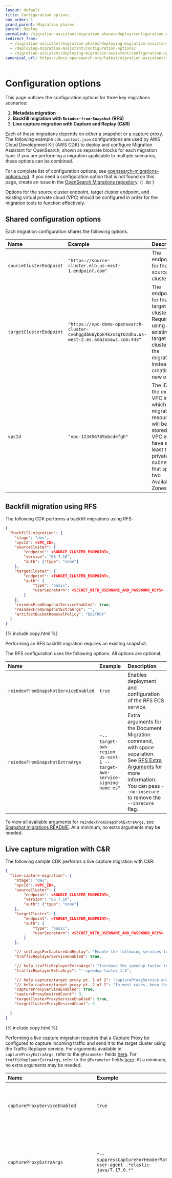 ```yaml
---
layout: default
title: Configuration options
nav_order: 1
grand_parent: Migration phases
parent: Deploy
permalink: /migration-assistant/migration-phases/deploy/configuration-options/
redirect_from:
  - /migration-assistant/migration-phases/deploying-migration-assistant/configuration-options/
  - /deploying-migration-assistant/configuration-options/
  - /migration-assistant/deploying-migration-assistant/configuration-options/
canonical_url: https://docs.opensearch.org/latest/migration-assistant/migration-phases/deploy/configuration-options/
---
```


# Configuration options

This page outlines the configuration options for three key migrations scenarios:

1. **Metadata migration**
2. **Backfill migration with `Reindex-from-Snapshot` (RFS)**
3. **Live capture migration with  Capture and Replay  (C&R)**

Each of these migrations depends on either a snapshot or a capture proxy. The following example `cdk.context.json` configurations are used by AWS Cloud Development Kit (AWS CDK) to deploy and configure Migration Assistant for OpenSearch, shown as separate blocks for each migration type. If you are performing a migration applicable to multiple scenarios, these options can be combined.


For a complete list of configuration options, see [opensearch-migrations-options.md](https://github.com/opensearch-project/opensearch-migrations/blob/main/deployment/cdk/opensearch-service-migration/options.md). If you need a configuration option that is not found on this page, create an issue in the [OpenSearch Migrations repository](https://github.com/opensearch-project/opensearch-migrations/issues).
{: .tip }

Options for the source cluster endpoint, target cluster endpoint, and existing virtual private cloud (VPC) should be configured in order for the migration tools to function effectively.

## Shared configuration options

Each migration configuration shares the following options.


| Name | Example  | Description   |
| :--- | :--- | :--- |
| `sourceClusterEndpoint` | `"https://source-cluster.elb.us-east-1.endpoint.com"`  | The endpoint for the source cluster.  |
| `targetClusterEndpoint` | `"https://vpc-demo-opensearch-cluster-cv6hggdb66ybpk4kxssqt6zdhu.us-west-2.es.amazonaws.com:443"`   | The endpoint for the target cluster. Required if using an existing target cluster for the migration instead of creating a new one. |
| `vpcId` | `"vpc-123456789abcdefgh"`  | The ID of the existing VPC in which the migration resources will be stored. The VPC must have at least two private subnets that span two Availability Zones. |


## Backfill migration using RFS

The following CDK performs a backfill migrations using RFS:

```json
{
  "backfill-migration": {
    "stage": "dev",
    "vpcId": <VPC_ID>,
    "sourceCluster": {
        "endpoint": <SOURCE_CLUSTER_ENDPOINT>,
        "version": "ES 7.10",
        "auth": {"type": "none"}
    },
    "targetCluster": {
        "endpoint": <TARGET_CLUSTER_ENDPOINT>,
        "auth": {
            "type": "basic",
            "userSecretArn": <SECRET_WITH_USERNAME_AND_PASSWORD_KEYS>
        }
    },
    "reindexFromSnapshotServiceEnabled": true,
    "reindexFromSnapshotExtraArgs": "",
    "artifactBucketRemovalPolicy": "DESTROY"
  }
}
```
{% include copy.html %}

Performing an RFS backfill migration requires an existing snapshot. 


The RFS configuration uses the following options. All options are optional. 

| Name  | Example | Description |
| :--- | :--- | :--- |
| `reindexFromSnapshotServiceEnabled` | `true` | Enables deployment and configuration of the RFS ECS service. |
| `reindexFromSnapshotExtraArgs` | `"--target-aws-region us-east-1 --target-aws-service-signing-name es"` | Extra arguments for the Document Migration command, with space separation. See [RFS Extra Arguments](https://github.com/opensearch-project/opensearch-migrations/blob/main/DocumentsFromSnapshotMigration/README.md#arguments) for more information. You can pass `--no-insecure` to remove the `--insecure` flag. |

To view all available arguments for `reindexFromSnapshotExtraArgs`, see [Snapshot migrations README](https://github.com/opensearch-project/opensearch-migrations/blob/main/DocumentsFromSnapshotMigration/README.md#arguments). At a minimum, no extra arguments may be needed.

## Live capture migration with C&R 

The following sample CDK performs a live capture migration with C&R:

```json
{
  "live-capture-migration": {
    "stage": "dev",
    "vpcId": <VPC_ID>,
    "sourceCluster": {
        "endpoint": <SOURCE_CLUSTER_ENDPOINT>,
        "version": "ES 7.10",
        "auth": {"type": "none"}
    },
    "targetCluster": {
        "endpoint": <TARGET_CLUSTER_ENDPOINT>,
        "auth": {
            "type": "basic",
            "userSecretArn": <SECRET_WITH_USERNAME_AND_PASSWORD_KEYS>
        }
    },

    "// settingsForCaptureAndReplay": "Enable the following services for live traffic capture and replay:",
    "trafficReplayerServiceEnabled": true,

    "// help trafficReplayerExtraArgs": "Increase the speedup factor to replay requests at a faster rate in order to catch up.",
    "trafficReplayerExtraArgs": "--speedup-factor 1.5",

    "// help capture/target proxy pt. 1 of 2": "captureProxyService and targetClusterProxyService deployment will fail without network access to clusters.",
    "// help capture/target proxy pt. 2 of 2": "In most cases, keep the desired count setting at `0` until you verify connectivity in the migration console. After verifying connectivity, you can redeploy with a higher desired count.",
    "captureProxyServiceEnabled": true,
    "captureProxyDesiredCount": 3,
    "targetClusterProxyServiceEnabled": true,
    "targetClusterProxyDesiredCount": 3

  }
}
```
{% include copy.html %}

Performing a live capture migration requires that a Capture Proxy be configured to capture incoming traffic and send it to the target cluster using the Traffic Replayer service. For arguments available in `captureProxyExtraArgs`, refer to the `@Parameter` fields [here](https://github.com/opensearch-project/opensearch-migrations/blob/main/TrafficCapture/trafficCaptureProxyServer/src/main/java/org/opensearch/migrations/trafficcapture/proxyserver/CaptureProxy.java). For `trafficReplayerExtraArgs`, refer to the `@Parameter` fields [here](https://github.com/opensearch-project/opensearch-migrations/blob/main/TrafficCapture/trafficReplayer/src/main/java/org/opensearch/migrations/replay/TrafficReplayer.java). At a minimum, no extra arguments may be needed.


| Name  | Example                                                                | Description   |
| :--- |:-----------------------------------------------------------------------| :--- |
| `captureProxyServiceEnabled`    | `true`                                                                 | Enables the Capture Proxy service deployment using an AWS CloudFormation stack.  |
| `captureProxyExtraArgs`  | `"--suppressCaptureForHeaderMatch user-agent .*elastic-java/7.17.0.*"` | Extra arguments for the Capture Proxy command, including options specified by the [Capture Proxy](https://github.com/opensearch-project/opensearch-migrations/blob/main/TrafficCapture/trafficCaptureProxyServer/src/main/java/org/opensearch/migrations/trafficcapture/proxyserver/CaptureProxy.java).  |
| `captureProxyDesiredCount`  | `0`                                                                    |  Sets the number of Capture Proxy Amazon Elastic Container Service (Amazon ECS) tasks. In most cases, keep this setting at `0` until you verify connectivity between the source and target clusters in the migration console. After deployment, you can modify the networking setup to allow ingress from the migration security groups into the existing cluster security groups.  |
| `trafficReplayerServiceEnabled` | `true`                                                                 | Enables the Traffic Replayer service deployment using a CloudFormation stack.  |
| `trafficReplayerExtraArgs`      | `"--sigv4-auth-header-service-region es,us-east-1 --speedup-factor 5"` | Extra arguments for the Traffic Replayer command, including options for auth headers and other parameters specified by the [Traffic Replayer](https://github.com/opensearch-project/opensearch-migrations/blob/main/TrafficCapture/trafficReplayer/src/main/java/org/opensearch/migrations/replay/TrafficReplayer.java). |
| `targetClusterProxyServiceEnabled` | `true`                                                                 | Enables the target cluster proxy service deployment using a CloudFormation stack. |
| `targetClusterProxyDesiredCount`  | `0`                                                                    | Sets the number of target cluster proxy Amazon ECS tasks. In most cases, keep this setting at `0` until you verify connectivity between the source and target clusters in the migration console. After deployment, you can modify the networking setup to allow ingress from the migration security groups into the existing cluster security groups.  |

For arguments available in `captureProxyExtraArgs`, see the `@Parameter` fields in [`CaptureProxy.java`](https://github.com/opensearch-project/opensearch-migrations/blob/main/TrafficCapture/trafficCaptureProxyServer/src/main/java/org/opensearch/migrations/trafficcapture/proxyserver/CaptureProxy.java). For `trafficReplayerExtraArgs`, see the `@Parameter` fields in [`TrafficReplayer.java`](https://github.com/opensearch-project/opensearch-migrations/blob/main/TrafficCapture/trafficReplayer/src/main/java/org/opensearch/migrations/replay/TrafficReplayer.java).


## Cluster authentication options

Both the source and target cluster can use no authentication, authentication limited to VPC, basic authentication with a username and password, or AWS Signature Version 4 scoped to a user or role.

### No authentication

```json
    "sourceCluster": {
        "endpoint": <SOURCE_CLUSTER_ENDPOINT>,
        "version": "ES 7.10",
        "auth": {"type": "none"}
    }
```
{% include copy.html %}

### Basic authentication

```json
    "sourceCluster": {
        "endpoint": <SOURCE_CLUSTER_ENDPOINT>,
        "version": "ES 7.10",
        "auth": {
            "type": "basic",
            "userSecretArn": <SECRET_WITH_USERNAME_AND_PASSWORD_KEYS>
        }
    }
```
{% include copy.html %}

### AWS Signature Version 4 authentication

```json
    "sourceCluster": {
        "endpoint": <SOURCE_CLUSTER_ENDPOINT>,
        "version": "ES 7.10",
        "auth": {
            "type": "sigv4",
            "region": "us-east-1",
            "serviceSigningName": "es"
        }
    }
```
{% include copy.html %}

The `serviceSigningName` can be `es` for an Elasticsearch or OpenSearch domain.

All of these authentication options apply to both source and target clusters.

## Snapshot options

The following configuration options customize the process of migrating from snapshots.

### Snapshot of a managed service source

If your source cluster is on Amazon OpenSearch Service, you need to set up an additional AWS Identity and Access Management (IAM) role and pass it with the snapshot creation call, as described in the [AWS documentation](https://docs.aws.amazon.com/opensearch-service/latest/developerguide/managedomains-snapshots.html). Migration Assistant can automatically manage this process. OpenSearch Service snapshots are only compatible with AWS Signature Version 4 authentication. The following parameter ensures that the additional IAM role is created and passed.

| Name  | Example | Description |
| :--- | :--- | :--- |
| `managedServiceSourceSnapshotEnabled` | `true` | Creates the necessary roles and trust relationships for taking a snapshot of an OpenSearch Service source cluster. This is only compatible with AWS Signature Version 4 authentication.|

### Bring your own snapshot

You can use an existing Amazon Simple Storage Service (Amazon S3) snapshot to perform [metadata]({{site.url}}{{site.baseurl}}/migration-assistant/migration-phases/migrating-metadata/) and [backfill]({{site.url}}{{site.baseurl}}/migration-assistant/migration-phases/backfill/) migrations instead of using Migration Assistant to create a snapshot:

```json
    "snapshot": {
        "snapshotName": "my-snapshot-name",
        "snapshotRepoName": "my-snapshot-repo",
        "s3Uri": "s3://my-s3-bucket-name/my-bucket-path-to-snapshot-repo",
        "s3Region": "us-east-2"
    }
```
{% include copy.html %}

The version of the cluster used for the provided snapshot configuration should be aligned with the source cluster version. The source cluster version is required to ensure that the provided snapshot is parsed appropriately. If access to the source cluster is not required for monitoring and verification, it can be disabled as follows:
```json
    "sourceCluster": {
        "disabled": true,
        "version": "ES 7.10"
    }
```
{% include copy.html %}

By default, Amazon S3 buckets automatically allow roles in the same AWS account (with the appropriate `s3:*` permissions) to access the S3 bucket, regardless of the bucket's AWS Region. If the external S3 bucket is in the same AWS account as the Migration Assistant deployment, no further IAM configuration is required to access the bucket.

If you use a custom permission model with Amazon S3, any access control list (ACL) or custom bucket policy should allow the Migration Assistant task roles for RFS and the migration console to read from the S3 bucket.

If the S3 bucket is in a separate AWS account from the Migration Assistant deployment, you need a custom bucket policy similar to the following to allow access to Migration Assistant:

```json
{
  "Version": "2012-10-17",
  "Statement": [
    {
      "Sid": "AllowExternalAccountReadAccessToBucket",
      "Effect": "Allow",
      "Principal": {
        "AWS": "arn:aws:iam::<ACCOUNT_ID>:root"
      },
      "Action": [
        "s3:GetObject",
        "s3:ListBucket",
        "s3:GetBucketLocation"
      ],
      "Resource": [
        "arn:aws:s3:::my-s3-bucket-name",
        "arn:aws:s3:::my-s3-bucket-name/*"
      ]
    }
  ]
}
```
{% include copy.html %}

## Network configuration

The migration tooling expects the source cluster, target cluster, and migration resources to exist in the same VPC. If this is not the case, manual networking setup outside of this documentation is likely required.

{% include migration-phase-navigation.html %}
